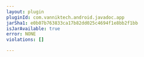 ```yaml
---
layout: plugin
pluginId: com.vanniktech.android.javadoc.app
jarSha1: e0b07b763833ca17b82dd025c4694f1e8bb2f1bb
isJarAvailable: true
error: NONE
violations: []

---
```

